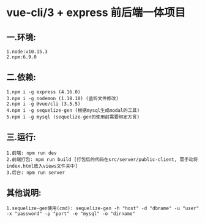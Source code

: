 # vue-cli/3 + express 前后端一体项目

## 一.环境:
    1.node:v10.15.3
    2.npm:6.9.0
    
## 二.依赖:
    1.npm i -g express (4.16.0)
    3.npm i -g nodemon (1.18.10) (监听文件修改)
    2.npm i -g @vue/cli (3.5.5)
    4.npm i -g sequelize-gen (根据mysql生成modal的工具)
    5.npm i -g mysql (sequelize-gen的使用前需要绑定方言)
    
## 三.运行:
    1.前端: npm run dev
    2.前端打包: npm run build [打包后的代码在src/server/public-client, 需手动将index.html放入views文件夹中]
    3.后台: npm run server
    
## 其他说明:
    1.sequelize-gen使用(cmd): sequelize-gen -h "host" -d "dbname" -u "user" -x "password" -p "port" -e "mysql" -o "dirname"
    
